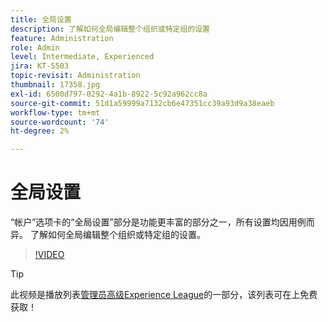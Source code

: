 ```yaml
---
title: 全局设置
description: 了解如何全局编辑整个组织或特定组的设置
feature: Administration
role: Admin
level: Intermediate, Experienced
jira: KT-5503
topic-revisit: Administration
thumbnail: 17358.jpg
exl-id: 6500d797-0292-4a1b-8922-5c92a962cc8a
source-git-commit: 51d1a59999a7132cb6e47351cc39a93d9a38eaeb
workflow-type: tm+mt
source-wordcount: '74'
ht-degree: 2%

---
```


# 全局设置

“帐户”选项卡的“全局设置”部分是功能更丰富的部分之一，所有设置均因用例而异。 了解如何全局编辑整个组织或特定组的设置。

>[!VIDEO](https://video.tv.adobe.com/v/3452112?quality=12&learn=on&hidetitle=true&captions=chi_hans)

>[!TIP]
>
>此视频是播放列表[管理员高级Experience League](https://experienceleague.adobe.com/zh-hans/playlists/acrobat-sign-perform-advanced-tasks-administrators)的一部分，该列表可在上免费获取！
